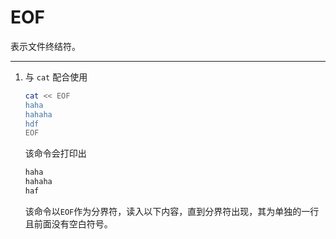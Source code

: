 # EOF

表示文件终结符。

---
1. 与 `cat` 配合使用

    ```sh
    cat << EOF
    haha
    hahaha
    hdf
    EOF
    ```

    该命令会打印出
    ```sh
    haha
    hahaha
    haf
    ```
    该命令以`EOF`作为分界符，读入以下内容，直到分界符出现，其为单独的一行且前面没有空白符号。